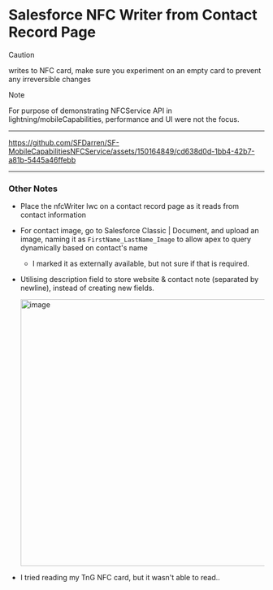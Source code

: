 # Salesforce NFC Writer from Contact Record Page

> [!CAUTION]
> writes to NFC card, make sure you experiment on an empty card to prevent any irreversible changes

> [!NOTE]  
> For purpose of demonstrating NFCService API in lightning/mobileCapabilities, performance and UI were not the focus.

---

https://github.com/SFDarren/SF-MobileCapabilitiesNFCService/assets/150164849/cd638d0d-1bb4-42b7-a81b-5445a46ffebb

---

### Other Notes

- Place the nfcWriter lwc on a contact record page as it reads from contact information
- For contact image, go to Salesforce Classic | Document, and upload an image, naming it as `FirstName_LastName_Image` to allow apex to query dynamically based on contact's name
  - I marked it as externally available, but not sure if that is required.
- Utilising description field to store website & contact note (separated by newline), instead of creating new fields.
  
  <img width="525" alt="image" src="https://github.com/SFDarren/SF-MobileCapabilitiesNFCService/assets/150164849/5f573024-013f-4492-b46b-7c6b8ebcf381">
- I tried reading my TnG NFC card, but it wasn't able to read..








